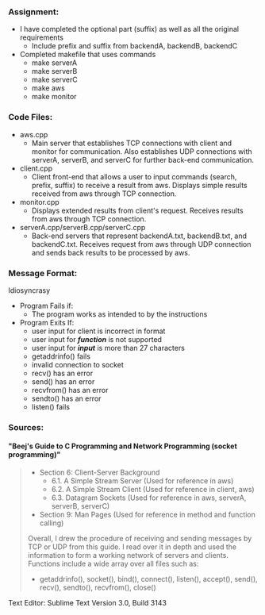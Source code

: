 
### Assignment: 

- I have completed the optional part (suffix) as well as all the original requirements
	- Include prefix and suffix from backendA, backendB, backendC
- Completed makefile that uses commands
	- make serverA
	- make serverB
	- make serverC
	- make aws
	- make monitor

### Code Files:

- aws.cpp
	- Main server that establishes TCP connections with client and monitor for communication. Also establishes UDP connections with serverA, serverB, and serverC for further back-end communication.
- client.cpp
	- Client front-end that allows a user to input commands (search, prefix, suffix) to receive a result from aws. Displays simple results received from aws through TCP connection.
- monitor.cpp
	- Displays extended results from client's request. Receives results from aws through TCP connection.
- serverA.cpp/serverB.cpp/serverC.cpp
	- Back-end servers that represent backendA.txt, backendB.txt, and backendC.txt. Receives request from aws through UDP connection and sends back results to be processed by aws.

### Message Format:

Idiosyncrasy 
- Program Fails if:
	- The program works as intended to by the instructions
- Program Exits If:
	- user input for client is incorrect in format
	- user input for ***function*** is not supported
	- user input for ***input*** is more than 27 characters
	- getaddrinfo() fails
	- invalid connection to socket
	- recv() has an error
	- send() has an error
	- recvfrom() has an error
	- sendto() has an error
	- listen() fails

### Sources:

#### "Beej's Guide to C Programming and Network Programming (socket programming)"
> 	- Section 6: Client-Server Background
> 		- 6.1. A Simple Stream Server (Used for reference in aws)
> 		- 6.2. A Simple Stream Client (Used for reference in client, aws)
> 		- 6.3. Datagram Sockets (Used for reference in aws, serverA, serverB, serverC)
> 	- Section 9: Man Pages (Used for reference in method and function calling)
> 	
> 	Overall, I drew the procedure of receiving and sending messages by TCP or UDP from this guide. I read over it in depth and used the information to form a working network of servers and clients. Functions include a wide array over all files such as:
> 	- getaddrinfo(), socket(), bind(), connect(), listen(), accept(), send(), recv(), sendto(), recvfrom(), close()

Text Editor: Sublime Text Version 3.0, Build 3143